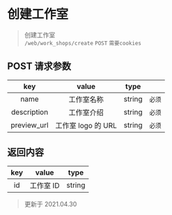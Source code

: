 # 创建工作室

> 创建工作室  
> `/web/work_shops/create` `POST` `需要cookies`

## POST 请求参数

|     key     |       value        |  type  |        |
| :---------: | :----------------: | :----: | :----: |
|    name     |     工作室名称     | string | `必须` |
| description |     工作室介绍     | string | `必须` |
| preview_url | 工作室 logo 的 URL | string | `必须` |

## 返回内容

| key |   value   |  type  |
| :-: | :-------: | :----: |
| id  | 工作室 ID | string |

> 更新于 2021.04.30
